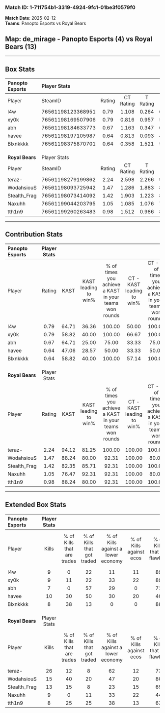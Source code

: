 ### Match ID: 1-711754b1-3319-4924-9fc1-01be3f0579f0  
**Match Date**: 2025-02-12  
**Teams**: Panopto Esports vs Royal Bears  

## **Map**: de_mirage - Panopto Esports (4) vs Royal Bears (13)  
---  

## Box Stats  

| **Panopto Esports** | Player Stats      |        |           |          |       |       |       |         |        |      |     |
| :- | :- | :-: | :-: | :-: | :-: | :-: | :-: | :-: | :-: | :-: | :-: |
| Player              | SteamID           | Rating | CT Rating | T Rating | KAST  |  ADR  | Kills | Assists | Deaths | K/D  | HS% |
| l4w                 | 76561198123368951 |  0.79  |   1.108   |  0.264   | 64.71 | 57.6  |   9   |    4    |   13   | 0.69 | 33  |
| xy0k                | 76561198169507906 |  0.79  |   0.816   |  0.957   | 58.82 | 83.8  |   9   |    8    |   15   | 0.60 | 55  |
| abh                 | 76561198184633773 |  0.67  |   1.163   |  0.347   | 64.71 | 59.8  |   7   |    4    |   14   | 0.50 | 85  |
| havee               | 76561198197105987 |  0.64  |   0.813   |  0.093   | 47.06 | 67.2  |  10   |    3    |   16   | 0.63 | 50  |
| Blxnkkkk            | 76561198375870701 |  0.64  |   0.358   |  1.521   | 58.82 | 60.2  |   8   |    3    |   15   | 0.53 | 50  |
|                     |                   |        |           |          |       |       |       |         |        |      |     |
|                     |                   |        |           |          |       |       |       |         |        |      |     |
|                     |                   |        |           |          |       |       |       |         |        |      |     |
| **Royal Bears**     | Player Stats      |        |           |          |       |       |       |         |        |      |     |
| Player              | SteamID           | Rating | CT Rating | T Rating | KAST  |  ADR  | Kills | Assists | Deaths | K/D  | HS% |
| teraz-              | 76561198279199862 |  2.24  |   2.598   |  2.266   | 94.12 | 154.8 |  26   |    3    |   11   | 2.36 | 46  |
| WodahsiouS          | 76561198093725942 |  1.47  |   1.286   |  1.883   | 88.24 | 94.3  |  15   |    3    |   10   | 1.50 | 53  |
| Stealth_Frag        | 76561198073414092 |  1.42  |   1.903   |  1.223   | 82.35 | 76.3  |  13   |    2    |   5    | 2.60 | 46  |
| Naxuhh              | 76561199044203795 |  1.05  |   1.085   |  1.076   | 76.47 | 61.4  |   9   |    4    |   8    | 1.13 | 44  |
| tth1n9              | 76561199260263483 |  0.98  |   1.512   |  0.986   | 88.24 | 56.2  |   8   |    6    |   11   | 0.73 | 50  |
---  

## Contribution Stats  

| **Panopto Esports** | Player Stats |       |                      |                                                        |                           |                                                             |                          |                                                            |
| :- | :-: | :-: | :-: | :-: | :-: | :-: | :-: | :-: |
| Player              |    Rating    | KAST  | KAST leading to win% | % of times you achieve a KAST in your teams won rounds | CT - KAST leading to win% | CT - % of times you achieve a KAST in your teams won rounds | T - KAST leading to win% | T - % of times you achieve a KAST in your teams won rounds |
| l4w                 |     0.79     | 64.71 |        36.36         |                         100.00                         |           50.00           |                           100.00                            |           0.00           |                            0.00                            |
| xy0k                |     0.79     | 58.82 |        40.00         |                         100.00                         |           66.67           |                           100.00                            |           0.00           |                            0.00                            |
| abh                 |     0.67     | 64.71 |        25.00         |                         75.00                          |           33.33           |                            75.00                            |           0.00           |                            0.00                            |
| havee               |     0.64     | 47.06 |        28.57         |                         50.00                          |           33.33           |                            50.00                            |           0.00           |                            0.00                            |
| Blxnkkkk            |     0.64     | 58.82 |        40.00         |                         100.00                         |           57.14           |                           100.00                            |           0.00           |                            0.00                            |
|                     |              |       |                      |                                                        |                           |                                                             |                          |                                                            |
|                     |              |       |                      |                                                        |                           |                                                             |                          |                                                            |
|                     |              |       |                      |                                                        |                           |                                                             |                          |                                                            |
| **Royal Bears**     | Player Stats |       |                      |                                                        |                           |                                                             |                          |                                                            |
| Player              |    Rating    | KAST  | KAST leading to win% | % of times you achieve a KAST in your teams won rounds | CT - KAST leading to win% | CT - % of times you achieve a KAST in your teams won rounds | T - KAST leading to win% | T - % of times you achieve a KAST in your teams won rounds |
| teraz-              |     2.24     | 94.12 |        81.25         |                         100.00                         |          100.00           |                           100.00                            |          72.73           |                           100.00                           |
| WodahsiouS          |     1.47     | 88.24 |        80.00         |                         92.31                          |          100.00           |                            80.00                            |          72.73           |                           100.00                           |
| Stealth_Frag        |     1.42     | 82.35 |        85.71         |                         92.31                          |          100.00           |                           100.00                            |          77.78           |                           87.50                            |
| Naxuhh              |     1.05     | 76.47 |        92.31         |                         92.31                          |          100.00           |                            80.00                            |          88.89           |                           100.00                           |
| tth1n9              |     0.98     | 88.24 |        80.00         |                         92.31                          |          100.00           |                           100.00                            |          70.00           |                           87.50                            |
---  

## Extended Box Stats  

| **Panopto Esports** | Player Stats |                            |                            |                                    |                         |                              |                                 |        |                             |                                     |                          |                               |                            |
| :- | :-: | :-: | :-: | :-: | :-: | :-: | :-: | :-: | :-: | :-: | :-: | :-: | :-: |
| Player              |    Kills     | % of Kills that are trades | % of Kills that got traded | % of Kills against a lower economy | % of Kills against ecos | % of Kills that are flawless | % of Kills that are close duels | Deaths | % of Deaths that get traded | % of Deaths against a lower economy | % of Deaths against ecos | % of Deaths that are flawless | % of Deaths that are close |
| l4w                 |      9       |             0              |             22             |                 11                 |           11            |              89              |               11                |   13   |             15              |                 23                  |            8             |              69               |             23             |
| xy0k                |      9       |             11             |             22             |                 33                 |           22            |              89              |               11                |   15   |             13              |                 20                  |            7             |              60               |             20             |
| abh                 |      7       |             0              |             57             |                 29                 |            0            |              71              |                0                |   14   |             21              |                 14                  |            7             |              79               |             7              |
| havee               |      10      |             30             |             50             |                 30                 |           20            |              40              |                0                |   16   |              0              |                 13                  |            0             |              69               |             0              |
| Blxnkkkk            |      8       |             38             |             13             |                 0                  |            0            |              88              |                0                |   15   |             13              |                 13                  |            0             |              60               |             7              |
|                     |              |                            |                            |                                    |                         |                              |                                 |        |                             |                                     |                          |                               |                            |
|                     |              |                            |                            |                                    |                         |                              |                                 |        |                             |                                     |                          |                               |                            |
|                     |              |                            |                            |                                    |                         |                              |                                 |        |                             |                                     |                          |                               |                            |
| **Royal Bears**     | Player Stats |                            |                            |                                    |                         |                              |                                 |        |                             |                                     |                          |                               |                            |
| Player              |    Kills     | % of Kills that are trades | % of Kills that got traded | % of Kills against a lower economy | % of Kills against ecos | % of Kills that are flawless | % of Kills that are close duels | Deaths | % of Deaths that get traded | % of Deaths against a lower economy | % of Deaths against ecos | % of Deaths that are flawless | % of Deaths that are close |
| teraz-              |      26      |             12             |             8              |                 62                 |           12            |              73              |               12                |   11   |             36              |                 18                  |            0             |              64               |             9              |
| WodahsiouS          |      15      |             40             |             20             |                 47                 |           20            |              80              |                7                |   10   |             40              |                 30                  |            0             |              60               |             10             |
| Stealth_Frag        |      13      |             15             |             8              |                 23                 |           15            |              69              |               23                |   5    |              0              |                 40                  |            0             |              80               |             0              |
| Naxuhh              |      9       |             0              |             11             |                 33                 |           22            |              44              |               11                |   8    |             13              |                 38                  |            0             |              100              |             0              |
| tth1n9              |      8       |             25             |             25             |                 38                 |           13            |              63              |                0                |   11   |             45              |                 18                  |            0             |              64               |             0              |
